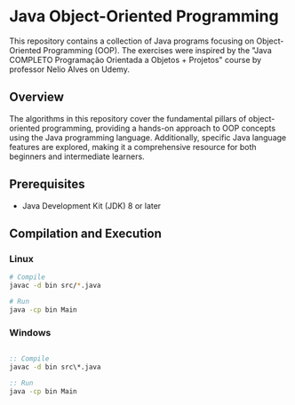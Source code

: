 # Java Object-Oriented Programming

This repository contains a collection of Java programs focusing on Object-Oriented Programming (OOP). The exercises were inspired by the "Java COMPLETO Programação Orientada a Objetos + Projetos" course by professor Nelio Alves on Udemy.

## Overview

The algorithms in this repository cover the fundamental pillars of object-oriented programming, providing a hands-on approach to OOP concepts using the Java programming language. Additionally, specific Java language features are explored, making it a comprehensive resource for both beginners and intermediate learners.

## Prerequisites

- Java Development Kit (JDK) 8 or later

## Compilation and Execution

### Linux

```bash
# Compile
javac -d bin src/*.java

# Run
java -cp bin Main

```
### Windows
```cmd

:: Compile
javac -d bin src\*.java

:: Run
java -cp bin Main

